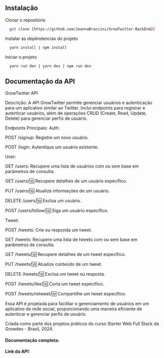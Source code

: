 ## Instalação

Clonar o repositório

```bash
  git clone [https://github.com/JoannaBraccini/GrowTwitter-BackEnd2)
```

Instalar as depêndencias do projeto

```bash
  yarn install | npm install
```

Iniciar o projeto

```bash
  yarn run dev | yarn dev | npm run dev
```

## Documentação da API

GrowTwitter API

Descrição: A API GrowTwitter permite gerenciar usuários e autenticação para um aplicativo similar ao Twitter. Inclui endpoints para registrar e autenticar usuários, além de operações CRUD (Create, Read, Update, Delete) para gerenciar perfis de usuário.

Endpoints Principais:
Auth:

POST /signup: Registre um novo usuário.

POST /login: Autentique um usuário existente.

User:

GET /users: Recupere uma lista de usuários com ou sem base em parâmetros de consulta.

GET /users/:id: Recupere detalhes de um usuário específico.

PUT /users/:id: Atualize informações de um usuário.

DELETE /users/:id: Exclua um usuário.

POST /users/follow/:id: Siga um usuário específico.

Tweet:

POST /tweets: Crie ou responda um tweet.

GET /tweets: Recupere uma lista de tweets com ou sem base em parâmetros de consulta.

GET /tweets/:id: Recupere detalhes de um tweet específico.

PUT /tweets/:id: Atualize conteúdo de um tweet.

DELETE /tweets/:id: Exclua um tweet ou resposta.

POST /tweets/like/:id: Curta um tweet específico.

POST /tweets/retweet/:id: Compartilhe um tweet específico.

Essa API é projetada para facilitar o gerenciamento de usuários em um aplicativo de rede social, proporcionando uma maneira eficiente de autenticar e gerenciar perfis de usuário.

Criada como parte dos projetos práticos do curso Starter Web Full Stack da Growdev - Brasil, 2024.

#### Documentação completa:

#### Link da API:
